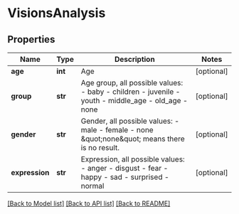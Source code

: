 # VisionsAnalysis

## Properties
Name | Type | Description | Notes
------------ | ------------- | ------------- | -------------
**age** | **int** | Age | [optional] 
**group** | **str** |  Age group, all possible values: - baby - children - juvenile - youth - middle_age - old_age - none  | [optional] 
**gender** | **str** |  Gender, all possible values: - male - female - none \&quot;none\&quot; means there is no result.  | [optional] 
**expression** | **str** |  Expression, all possible values: - anger - disgust - fear - happy - sad - surprised - normal  | [optional] 

[[Back to Model list]](../README.md#documentation-for-models) [[Back to API list]](../README.md#documentation-for-api-endpoints) [[Back to README]](../README.md)


